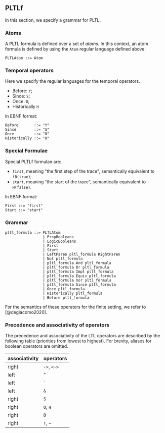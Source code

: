## PLTLf

In this section, we specify a grammar for PLTL.

### Atoms

A PLTL formula is defined over a set of _atoms_.
In this context, an atom formula is defined by using 
the `Atom` regular language defined above:

```
PLTLAtom ::= Atom
```

### Temporal operators

Here we specify the regular languages for the temporal operators.

- Before: `Y`;
- Since: `S`;
- Once: `O`;
- Historically `H`

In EBNF format:
```
Before       ::= "Y"
Since        ::= "S"
Once         ::= "O"
Historically ::= "H"
```


### Special Formulae

Special PLTLf formulae are:

- `first`, meaning "the first step of the trace", semantically equivalent to `!B(true)`;
- `start`, meaning "the start of the trace", semantically equivalent to `H(false)`.

In EBNF format:
```
First ::= "first"
Start ::= "start"
```


### Grammar

```
pltl_formula ::= PLTLAtom
                 | PropBooleans
                 | LogicBooleans
                 | First
                 | Start
                 | LeftParen pltl_formula RightParen 
                 | Not pltl_formula 
                 | pltl_formula And pltl_formula
                 | pltl_formula Or pltl_formula
                 | pltl_formula Impl pltl_formula
                 | pltl_formula Equiv pltl_formula
                 | pltl_formula Xor pltl_formula
                 | pltl_formula Since pltl_formula
                 | Once pltl_formula
                 | Historically pltl_formula
                 | Before pltl_formula
```

For the semantics of these operators for the finite setting,
we refer to [@degiacomo2020].


### Precedence and associativity of operators

The precedence and associativity of the LTL operators are 
described by the following table (priorities from lowest to highest).
For brevity, aliases for boolean operators
are omitted.

<center>

|associativity|operators|
|-|-|
|right|`->`, `<->`|
|left|`^`|
|left|`|`|
|left|`&`|
|right |`S`|
|right |`O`, `H`|
|right |`B`|
|right |`!`, `~`|
</center>


